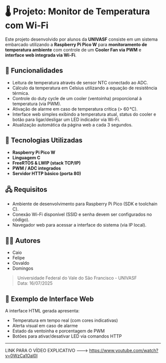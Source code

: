 # 🌡️ Projeto: Monitor de Temperatura com Wi-Fi

Este projeto desenvolvido por alunos da **UNIVASF** consiste em um sistema embarcado utilizando a **Raspberry Pi Pico W** para **monitoramento de temperatura ambiente** com controle de um **Cooler Fan via PWM** e **interface web integrada via Wi-Fi**.

## 🔧 Funcionalidades

- Leitura de temperatura através de sensor NTC conectado ao ADC.
- Cálculo da temperatura em Celsius utilizando a equação de resistência térmica.
- Controle do duty cycle de um cooler (ventoinha) proporcional à temperatura (via PWM).
- Ativação de alarme em caso de temperatura crítica (> 60 °C).
- Interface web simples exibindo a temperatura atual, status do cooler e botão para ligar/desligar um LED indicador via Wi-Fi.
- Atualização automática da página web a cada 3 segundos.

## 📡 Tecnologias Utilizadas

- **Raspberry Pi Pico W**
- **Linguagem C**
- **FreeRTOS & LWIP (stack TCP/IP)**
- **PWM / ADC integrados**
- **Servidor HTTP básico (porta 80)**

## 🖧 Requisitos

- Ambiente de desenvolvimento para Raspberry Pi Pico (SDK e toolchain C).
- Conexão Wi-Fi disponível (SSID e senha devem ser configurados no código).
- Navegador web para acessar a interface do sistema (via IP local).

## 👨‍💻 Autores

- Caio  
- Felipe  
- Osvaldo  
- Domingos

> Universidade Federal do Vale do São Francisco - UNIVASF  
> Data: 16/07/2025

## 📸 Exemplo de Interface Web

A interface HTML gerada apresenta:

- Temperatura em tempo real (com cores indicativas)
- Alerta visual em caso de alarme
- Estado da ventoinha e porcentagem de PWM
- Botões para ativar/desativar LED via comandos HTTP

---


LINK PARA O VÍDEO EXPLICATIVO ---> https://www.youtube.com/watch?v=0WzCa1Oal0I





